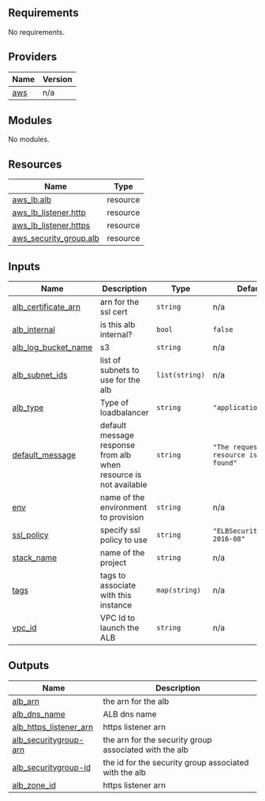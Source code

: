 <!-- BEGIN_TF_DOCS -->
## Requirements

No requirements.

## Providers

| Name | Version |
|------|---------|
| <a name="provider_aws"></a> [aws](#provider\_aws) | n/a |

## Modules

No modules.

## Resources

| Name | Type |
|------|------|
| [aws_lb.alb](https://registry.terraform.io/providers/hashicorp/aws/latest/docs/resources/lb) | resource |
| [aws_lb_listener.http](https://registry.terraform.io/providers/hashicorp/aws/latest/docs/resources/lb_listener) | resource |
| [aws_lb_listener.https](https://registry.terraform.io/providers/hashicorp/aws/latest/docs/resources/lb_listener) | resource |
| [aws_security_group.alb](https://registry.terraform.io/providers/hashicorp/aws/latest/docs/resources/security_group) | resource |

## Inputs

| Name | Description | Type | Default | Required |
|------|-------------|------|---------|:--------:|
| <a name="input_alb_certificate_arn"></a> [alb\_certificate\_arn](#input\_alb\_certificate\_arn) | arn for the ssl cert | `string` | n/a | yes |
| <a name="input_alb_internal"></a> [alb\_internal](#input\_alb\_internal) | is this alb internal? | `bool` | `false` | no |
| <a name="input_alb_log_bucket_name"></a> [alb\_log\_bucket\_name](#input\_alb\_log\_bucket\_name) | s3 | `string` | n/a | yes |
| <a name="input_alb_subnet_ids"></a> [alb\_subnet\_ids](#input\_alb\_subnet\_ids) | list of subnets to use for the alb | `list(string)` | n/a | yes |
| <a name="input_alb_type"></a> [alb\_type](#input\_alb\_type) | Type of loadbalancer | `string` | `"application"` | no |
| <a name="input_default_message"></a> [default\_message](#input\_default\_message) | default message response from alb when resource is not available | `string` | `"The requested resource is not found"` | no |
| <a name="input_env"></a> [env](#input\_env) | name of the environment to provision | `string` | n/a | yes |
| <a name="input_ssl_policy"></a> [ssl\_policy](#input\_ssl\_policy) | specify ssl policy to use | `string` | `"ELBSecurityPolicy-2016-08"` | no |
| <a name="input_stack_name"></a> [stack\_name](#input\_stack\_name) | name of the project | `string` | n/a | yes |
| <a name="input_tags"></a> [tags](#input\_tags) | tags to associate with this instance | `map(string)` | n/a | yes |
| <a name="input_vpc_id"></a> [vpc\_id](#input\_vpc\_id) | VPC Id to launch the ALB | `string` | n/a | yes |

## Outputs

| Name | Description |
|------|-------------|
| <a name="output_alb_arn"></a> [alb\_arn](#output\_alb\_arn) | the arn for the alb |
| <a name="output_alb_dns_name"></a> [alb\_dns\_name](#output\_alb\_dns\_name) | ALB dns name |
| <a name="output_alb_https_listener_arn"></a> [alb\_https\_listener\_arn](#output\_alb\_https\_listener\_arn) | https listener arn |
| <a name="output_alb_securitygroup-arn"></a> [alb\_securitygroup-arn](#output\_alb\_securitygroup-arn) | the arn for the security group associated with the alb |
| <a name="output_alb_securitygroup-id"></a> [alb\_securitygroup-id](#output\_alb\_securitygroup-id) | the id for the security group associated with the alb |
| <a name="output_alb_zone_id"></a> [alb\_zone\_id](#output\_alb\_zone\_id) | https listener arn |
<!-- END_TF_DOCS -->